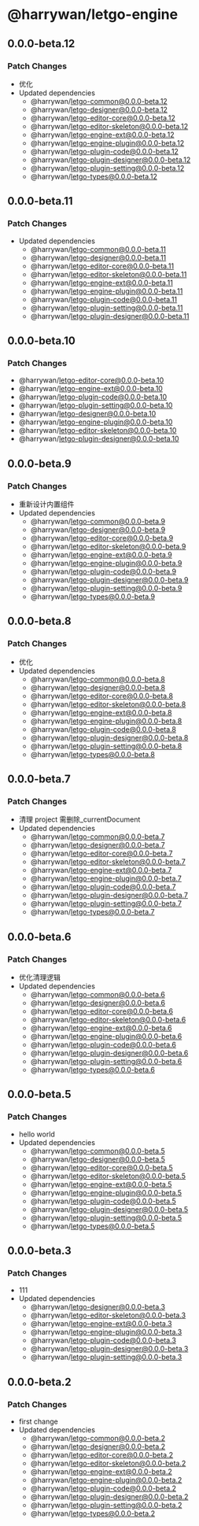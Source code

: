# @harrywan/letgo-engine

## 0.0.0-beta.12

### Patch Changes

- 优化
- Updated dependencies
  - @harrywan/letgo-common@0.0.0-beta.12
  - @harrywan/letgo-designer@0.0.0-beta.12
  - @harrywan/letgo-editor-core@0.0.0-beta.12
  - @harrywan/letgo-editor-skeleton@0.0.0-beta.12
  - @harrywan/letgo-engine-ext@0.0.0-beta.12
  - @harrywan/letgo-engine-plugin@0.0.0-beta.12
  - @harrywan/letgo-plugin-code@0.0.0-beta.12
  - @harrywan/letgo-plugin-designer@0.0.0-beta.12
  - @harrywan/letgo-plugin-setting@0.0.0-beta.12
  - @harrywan/letgo-types@0.0.0-beta.12

## 0.0.0-beta.11

### Patch Changes

- Updated dependencies
  - @harrywan/letgo-common@0.0.0-beta.11
  - @harrywan/letgo-designer@0.0.0-beta.11
  - @harrywan/letgo-editor-core@0.0.0-beta.11
  - @harrywan/letgo-editor-skeleton@0.0.0-beta.11
  - @harrywan/letgo-engine-ext@0.0.0-beta.11
  - @harrywan/letgo-engine-plugin@0.0.0-beta.11
  - @harrywan/letgo-plugin-code@0.0.0-beta.11
  - @harrywan/letgo-plugin-setting@0.0.0-beta.11
  - @harrywan/letgo-plugin-designer@0.0.0-beta.11

## 0.0.0-beta.10

### Patch Changes

- @harrywan/letgo-editor-core@0.0.0-beta.10
- @harrywan/letgo-engine-ext@0.0.0-beta.10
- @harrywan/letgo-plugin-code@0.0.0-beta.10
- @harrywan/letgo-plugin-setting@0.0.0-beta.10
- @harrywan/letgo-designer@0.0.0-beta.10
- @harrywan/letgo-engine-plugin@0.0.0-beta.10
- @harrywan/letgo-editor-skeleton@0.0.0-beta.10
- @harrywan/letgo-plugin-designer@0.0.0-beta.10

## 0.0.0-beta.9

### Patch Changes

- 重新设计内置组件
- Updated dependencies
  - @harrywan/letgo-common@0.0.0-beta.9
  - @harrywan/letgo-designer@0.0.0-beta.9
  - @harrywan/letgo-editor-core@0.0.0-beta.9
  - @harrywan/letgo-editor-skeleton@0.0.0-beta.9
  - @harrywan/letgo-engine-ext@0.0.0-beta.9
  - @harrywan/letgo-engine-plugin@0.0.0-beta.9
  - @harrywan/letgo-plugin-code@0.0.0-beta.9
  - @harrywan/letgo-plugin-designer@0.0.0-beta.9
  - @harrywan/letgo-plugin-setting@0.0.0-beta.9
  - @harrywan/letgo-types@0.0.0-beta.9

## 0.0.0-beta.8

### Patch Changes

- 优化
- Updated dependencies
  - @harrywan/letgo-common@0.0.0-beta.8
  - @harrywan/letgo-designer@0.0.0-beta.8
  - @harrywan/letgo-editor-core@0.0.0-beta.8
  - @harrywan/letgo-editor-skeleton@0.0.0-beta.8
  - @harrywan/letgo-engine-ext@0.0.0-beta.8
  - @harrywan/letgo-engine-plugin@0.0.0-beta.8
  - @harrywan/letgo-plugin-code@0.0.0-beta.8
  - @harrywan/letgo-plugin-designer@0.0.0-beta.8
  - @harrywan/letgo-plugin-setting@0.0.0-beta.8
  - @harrywan/letgo-types@0.0.0-beta.8

## 0.0.0-beta.7

### Patch Changes

- 清理 project 需删除\_currentDocument
- Updated dependencies
  - @harrywan/letgo-common@0.0.0-beta.7
  - @harrywan/letgo-designer@0.0.0-beta.7
  - @harrywan/letgo-editor-core@0.0.0-beta.7
  - @harrywan/letgo-editor-skeleton@0.0.0-beta.7
  - @harrywan/letgo-engine-ext@0.0.0-beta.7
  - @harrywan/letgo-engine-plugin@0.0.0-beta.7
  - @harrywan/letgo-plugin-code@0.0.0-beta.7
  - @harrywan/letgo-plugin-designer@0.0.0-beta.7
  - @harrywan/letgo-plugin-setting@0.0.0-beta.7
  - @harrywan/letgo-types@0.0.0-beta.7

## 0.0.0-beta.6

### Patch Changes

- 优化清理逻辑
- Updated dependencies
  - @harrywan/letgo-common@0.0.0-beta.6
  - @harrywan/letgo-designer@0.0.0-beta.6
  - @harrywan/letgo-editor-core@0.0.0-beta.6
  - @harrywan/letgo-editor-skeleton@0.0.0-beta.6
  - @harrywan/letgo-engine-ext@0.0.0-beta.6
  - @harrywan/letgo-engine-plugin@0.0.0-beta.6
  - @harrywan/letgo-plugin-code@0.0.0-beta.6
  - @harrywan/letgo-plugin-designer@0.0.0-beta.6
  - @harrywan/letgo-plugin-setting@0.0.0-beta.6
  - @harrywan/letgo-types@0.0.0-beta.6

## 0.0.0-beta.5

### Patch Changes

- hello world
- Updated dependencies
  - @harrywan/letgo-common@0.0.0-beta.5
  - @harrywan/letgo-designer@0.0.0-beta.5
  - @harrywan/letgo-editor-core@0.0.0-beta.5
  - @harrywan/letgo-editor-skeleton@0.0.0-beta.5
  - @harrywan/letgo-engine-ext@0.0.0-beta.5
  - @harrywan/letgo-engine-plugin@0.0.0-beta.5
  - @harrywan/letgo-plugin-code@0.0.0-beta.5
  - @harrywan/letgo-plugin-designer@0.0.0-beta.5
  - @harrywan/letgo-plugin-setting@0.0.0-beta.5
  - @harrywan/letgo-types@0.0.0-beta.5

## 0.0.0-beta.3

### Patch Changes

- 111
- Updated dependencies
  - @harrywan/letgo-designer@0.0.0-beta.3
  - @harrywan/letgo-editor-skeleton@0.0.0-beta.3
  - @harrywan/letgo-engine-ext@0.0.0-beta.3
  - @harrywan/letgo-engine-plugin@0.0.0-beta.3
  - @harrywan/letgo-plugin-code@0.0.0-beta.3
  - @harrywan/letgo-plugin-designer@0.0.0-beta.3
  - @harrywan/letgo-plugin-setting@0.0.0-beta.3

## 0.0.0-beta.2

### Patch Changes

- first change
- Updated dependencies
  - @harrywan/letgo-common@0.0.0-beta.2
  - @harrywan/letgo-designer@0.0.0-beta.2
  - @harrywan/letgo-editor-core@0.0.0-beta.2
  - @harrywan/letgo-editor-skeleton@0.0.0-beta.2
  - @harrywan/letgo-engine-ext@0.0.0-beta.2
  - @harrywan/letgo-engine-plugin@0.0.0-beta.2
  - @harrywan/letgo-plugin-code@0.0.0-beta.2
  - @harrywan/letgo-plugin-designer@0.0.0-beta.2
  - @harrywan/letgo-plugin-setting@0.0.0-beta.2
  - @harrywan/letgo-types@0.0.0-beta.2
